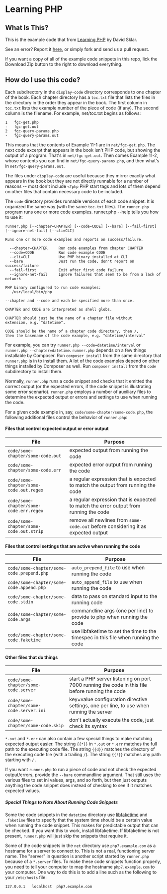 Learning PHP
==========

## What Is This?

This is the example code that from [Learning PHP](http://shop.oreilly.com/product/0636920043034.do) by David Sklar.

See an error? Report it [here](http://oreilly.com/catalog/errata.csp?isbn=0636920043034), or simply fork and send us a pull request.

If you want a copy of all of the example code snippets in this repo, lick the Download Zip button to the right to download everything.

## How do I use this code?

Each subdirectory in the `display-code` directory corresponds to one chapter of the book. Each chapter directory has a `toc.txt` file that lists the files in the directory in the order they appear in the book. The first column in `toc.txt` lists the example number of the piece of code (if any). The second column is the filename. For example, net/toc.txt begins as follows:

    1	fgc-get.php
    -	fgc-get.out
    2	fgc-query-params.php
    -	fgc-query-params.out

This means that the contents of Example 11-1 are in `net/fgc-get.php`. The next code excerpt that appears in the book isn't PHP code, but showing the output of a program. That's in `net/fgc-get.out`. Then comes Example 11-2, whose contents you can find in `net/fgc-query-params.php`, and then what's in `net/fgc-query-params.out`.

The files under `display-code` are useful because they mirror exactly what appears in the book but they are not directly runnable for a number of reasons -- most don't include `<?php` PHP start tags and lots of them depend on other files that contain necessary code to be included.

The `code` directory provides runnable versions of each code snippet. It is organized the same way (with the same `toc.txt` files). The `runner.php` program runs one or more code examples. runner.php --help tells you how to use it:

```
runner.php [--chapter=CHAPTER] [--code=CODE] [--bare] [--fail-first] [--ignore-net-fail] [--cli=CLI]

Runs one or more code examples and reports on success/failure.

  --chapter=CHAPTER     Run code examples from chapter CHAPTER
  --code=CODE           Run code example CODE
  --cli=CLI             Use PHP binary installed at CLI
  --bare                Just run the code, don't report on success/failure
  --fail-first          Exit after first code failure
  --ignore-net-fail     Ignore failures that seem to be from a lack of network

PHP binary configured to run code examples:
   /usr/local/bin/php

--chapter and --code and each be specified more than once.

CHAPTER and CODE are interpreted as shell globs.

CHAPTER should just be the name of a chapter file without
extension, e.g. "datetime".

CODE should be the name of a chapter code directory, then /,
then the basename of the code example, e.g. "datetime/interval"
```

For example, you can try `runner.php --code=datetime/interval` or `runner.php --chapter=datetime`. `runner.php` depends on a few things installable by Composer. Run `composer install` from the same directory that `runner.php` is in to install them. A lot of the code examples depend on other things installed by Composer as well. Run `composer install` from the `code` subdirectory to install them.

Normally, `runner.php` runs a code snippet and checks that it emitted the correct output (or the expected errors, if the code snippet is illustrating some error scenario). `runner.php` employs a number of auxiliary files to determine the expected output or errors and settings to use when running the code.

For a given code example in, say, `code/some-chapter/some-code.php`, the following additional files control the behavior of `runner.php`:


#### Files that control expected output or error output
| File | Purpose
| --- | ---
| `code/some-chapter/some-code.out` | expected output from running the code
| `code/some-chapter/some-code.err` | expected error output from running the code
| `code/some-chapter/some-code.out.regex` | a regular expression that is expected to match the output from running the code
| `code/some-chapter/some-code.err.regex` | a regular expression that is expected to match the error output from running the code
| `code/some-chapter/some-code.out.strip` | remove all newlines from `some-code.out` before considering it as expected output

#### Files that control settings that are active when running the code
| File | Purpose
| --- | ---
| `code/some-chapter/some-code.prepend.php` | `auto_prepend_file` to use when running the code
| `code/some-chapter/some-code.append.php` | `auto_append_file` to use when running the code
| `code/some-chapter/some-code.stdin` | data to pass on standard input to the running code
| `code/some-chapter/some-code.args` | commandline args (one per line) to provide to php when running the code
| `code/some-chapter/some-code.faketime` | use libfaketime to set the time to the timespec in this file when running the code

#### Other files that do things
| File | Purpose
| --- | ---
| `code/some-chapter/some-code.server` | start a PHP server listening on port 7000 running the code in this file before running the code
| `code/some-chapter/some-code.server.ini` | key=value configuration directive settings, one per line, to use when running the server
| `code/some-chapter/some-code.skip` |      don't actually execute the code, just check its syntax

`*.out` and `*.err` can also contain a few special things to make matching expected output easier. The string `{{*}}` in `*.out` or `*.err` matches the full path to the executing code file. The string `{{d}}` matches the directory of the executing code file (with a trailing `/`). The string `{{!}}` matches any path starting with `/.`

If you want `runner.php` to run a piece of code and not check the expected output/errors, provide the `--bare` commandline argument. That still uses the various files to set ini values, args, and so forth, but then just outputs anything the code snippet does instead of checking to see if it matches expected values.

##### Special Things to Note About Running Code Snippets

Some the code snippets in the `datetime` directory use [libfaketime](https://github.com/wolfcw/libfaketime) and `.faketime` files to specify that the system time should be a certain value when running the code snippet. This makes for predictable output that can be checked. If you want this to work, install libfaketime. If libfaketime is not present, `runner.php` will just skip the snippets that require it.

Some of the code snippets in the `net` directory use `php7.example.com` as a hostname for a server to connect to. This is not a real, functioning server name. The "server" in question is another script started by `runner.php` because of a `*.server` files. To make these code snippets function properly, you need to tell your computer to map the hostname `php7.example.com` to your computer. One way to do this is to add a line such as the following to your `/etc/hosts` file:

```
127.0.0.1	localhost  php7.example.com
```
